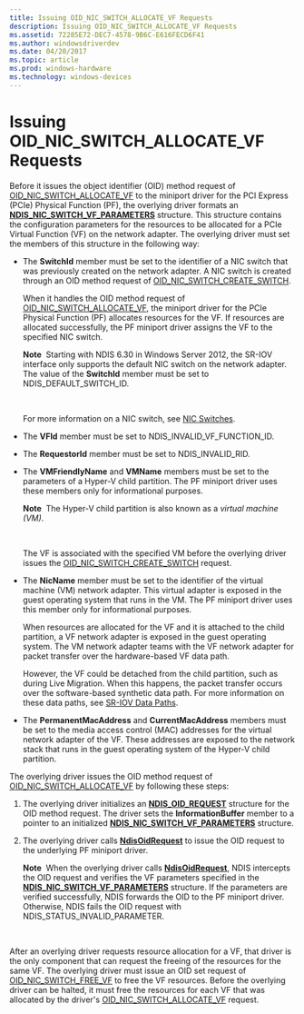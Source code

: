 ```yaml
---
title: Issuing OID_NIC_SWITCH_ALLOCATE_VF Requests
description: Issuing OID_NIC_SWITCH_ALLOCATE_VF Requests
ms.assetid: 72285E72-DEC7-4578-9B6C-E616FECD6F41
ms.author: windowsdriverdev
ms.date: 04/20/2017
ms.topic: article
ms.prod: windows-hardware
ms.technology: windows-devices
---
```


# Issuing OID\_NIC\_SWITCH\_ALLOCATE\_VF Requests


Before it issues the object identifier (OID) method request of [OID\_NIC\_SWITCH\_ALLOCATE\_VF](https://msdn.microsoft.com/library/windows/hardware/hh451814) to the miniport driver for the PCI Express (PCIe) Physical Function (PF), the overlying driver formats an [**NDIS\_NIC\_SWITCH\_VF\_PARAMETERS**](https://msdn.microsoft.com/library/windows/hardware/hh451593) structure. This structure contains the configuration parameters for the resources to be allocated for a PCIe Virtual Function (VF) on the network adapter. The overlying driver must set the members of this structure in the following way:

-   The **SwitchId** member must be set to the identifier of a NIC switch that was previously created on the network adapter. A NIC switch is created through an OID method request of [OID\_NIC\_SWITCH\_CREATE\_SWITCH](https://msdn.microsoft.com/library/windows/hardware/hh451815).

    When it handles the OID method request of [OID\_NIC\_SWITCH\_ALLOCATE\_VF](https://msdn.microsoft.com/library/windows/hardware/hh451814), the miniport driver for the PCIe Physical Function (PF) allocates resources for the VF. If resources are allocated successfully, the PF miniport driver assigns the VF to the specified NIC switch.

    **Note**  Starting with NDIS 6.30 in Windows Server 2012, the SR-IOV interface only supports the default NIC switch on the network adapter. The value of the **SwitchId** member must be set to NDIS\_DEFAULT\_SWITCH\_ID.

     

    For more information on a NIC switch, see [NIC Switches](nic-switches.md).

-   The **VFId** member must be set to NDIS\_INVALID\_VF\_FUNCTION\_ID.

-   The **RequestorId** member must be set to NDIS\_INVALID\_RID.

-   The **VMFriendlyName** and **VMName** members must be set to the parameters of a Hyper-V child partition. The PF miniport driver uses these members only for informational purposes.

    **Note**  The Hyper-V child partition is also known as a *virtual machine (VM)*.

     

    The VF is associated with the specified VM before the overlying driver issues the [OID\_NIC\_SWITCH\_CREATE\_SWITCH](https://msdn.microsoft.com/library/windows/hardware/hh451815) request.

-   The **NicName** member must be set to the identifier of the virtual machine (VM) network adapter. This virtual adapter is exposed in the guest operating system that runs in the VM. The PF miniport driver uses this member only for informational purposes.

    When resources are allocated for the VF and it is attached to the child partition, a VF network adapter is exposed in the guest operating system. The VM network adapter teams with the VF network adapter for packet transfer over the hardware-based VF data path.

    However, the VF could be detached from the child partition, such as during Live Migration. When this happens, the packet transfer occurs over the software-based synthetic data path. For more information on these data paths, see [SR-IOV Data Paths](sr-iov-data-paths.md).

-   The **PermanentMacAddress** and **CurrentMacAddress** members must be set to the media access control (MAC) addresses for the virtual network adapter of the VF. These addresses are exposed to the network stack that runs in the guest operating system of the Hyper-V child partition.

The overlying driver issues the OID method request of [OID\_NIC\_SWITCH\_ALLOCATE\_VF](https://msdn.microsoft.com/library/windows/hardware/hh451814) by following these steps:

1.  The overlying driver initializes an [**NDIS\_OID\_REQUEST**](https://msdn.microsoft.com/library/windows/hardware/ff566710) structure for the OID method request. The driver sets the **InformationBuffer** member to a pointer to an initialized [**NDIS\_NIC\_SWITCH\_VF\_PARAMETERS**](https://msdn.microsoft.com/library/windows/hardware/hh451593) structure.

2.  The overlying driver calls [**NdisOidRequest**](https://msdn.microsoft.com/library/windows/hardware/ff563710) to issue the OID request to the underlying PF miniport driver.

    **Note**  When the overlying driver calls [**NdisOidRequest**](https://msdn.microsoft.com/library/windows/hardware/ff563710), NDIS intercepts the OID request and verifies the VF parameters specified in the [**NDIS\_NIC\_SWITCH\_VF\_PARAMETERS**](https://msdn.microsoft.com/library/windows/hardware/hh451593) structure. If the parameters are verified successfully, NDIS forwards the OID to the PF miniport driver. Otherwise, NDIS fails the OID request with NDIS\_STATUS\_INVALID\_PARAMETER.

     

After an overlying driver requests resource allocation for a VF, that driver is the only component that can request the freeing of the resources for the same VF. The overlying driver must issue an OID set request of [OID\_NIC\_SWITCH\_FREE\_VF](https://msdn.microsoft.com/library/windows/hardware/hh451822) to free the VF resources. Before the overlying driver can be halted, it must free the resources for each VF that was allocated by the driver's [OID\_NIC\_SWITCH\_ALLOCATE\_VF](https://msdn.microsoft.com/library/windows/hardware/hh451814) request.

 

 





